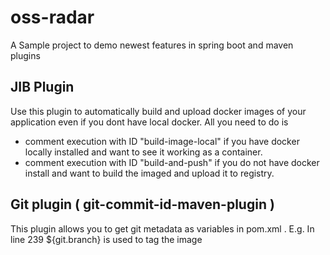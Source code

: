 # oss-radar

A Sample project to demo newest features in spring boot and maven plugins


## JIB Plugin 

Use this plugin to automatically build and upload docker images of your application even if you dont have local docker. All you need to do is 

* comment execution with ID "build-image-local" if you have docker locally installed and want to see it working as a container. 
* comment execution with ID "build-and-push" if you do not have docker install and want to build the imaged and upload it to registry.


## Git plugin ( git-commit-id-maven-plugin ) 

This plugin allows you to get git metadata as variables in pom.xml . E.g. In line 239 <tag>${git.branch}</tag> is used to tag the image

